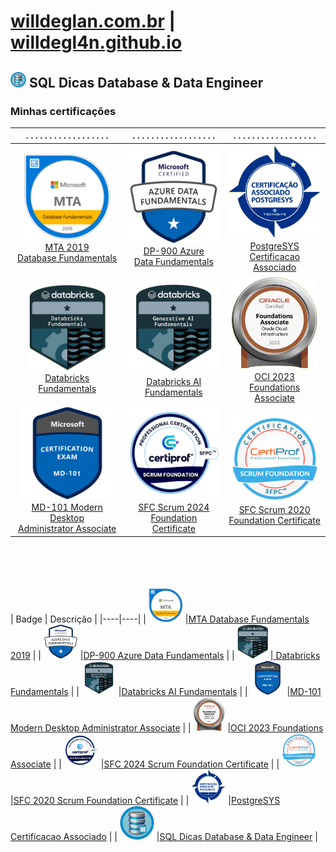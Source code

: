 # [willdeglan.com.br](www.willdeglan.com.br) | [willdegl4n.github.io](willdegl4n.github.io)
## <a href="https://www.willdeglan.com.br"><img src="badge/sqlDicas.png" height="25"/></a>  SQL Dicas Database & Data Engineer ###


### Minhas certificações 
| . . . . . . . . . . . . . . . . . . | . . . . . . . . . . . . . . . . . . | . . . . . . . . . . . . . . . . . . |
|:------:|:------:|:------:|
| <img src="badge/MTADatabaseFundamentals2019.png" height="138"/> <br> [MTA 2019 <br> Database Fundamentals](https://www.credly.com/badges/5ef823a0-aacb-457f-aaef-3c1ae4792b2a/linked_in) <br>| <img src="badge/dp900.png" height="150"/> <br> [DP-900 Azure <br>Data Fundamentals](https://www.credly.com/badges/aa498172-2a97-4d77-99f3-b0fea830d8e2) <br>| <img src="badge/PostgresysAssociate.png" height="150"/> <br> [PostgreSYS <br> Certificacao Associado ](https://api.dbadge.com.br/public/collections/8fc1135d4b9f1e31334622dc213da62f) <br>|
|<img src="badge/DatabricksFundamentals.png" height="138"/> <br> [Databricks <br> Fundamentals](https://credentials.databricks.com/9f0f80bb-274a-4368-8239-7c44c04fec7d#gs.i460r0#acc.w46Z5I8m)<br> |<img src="badge/DatabricksFundamentals_AI.png" height="150"/> <br> [Databricks AI <br> Fundamentals](https://credentials.databricks.com/dd53e537-6f7a-4613-8c84-eb4144a22e4c#acc.Bc0FO7w4) <br>|<img src="badge/OCIF2023CA.png" height="150"/> <br> [OCI 2023 <br>Foundations Associate   ](https://catalog-education.oracle.com/ords/certview/sharebadge?id=EC66F5BF49EEF4A9DFD8EFAAD07E3EDD068AE378B3B9429D1E4EB3DF384B0234) <br> |
| <img src="badge/MD101.png" height="150"/> <br> [MD-101 Modern Desktop <br> Administrator Associate](https://www.credly.com/badges/aa498172-2a97-4d77-99f3-b0fea830d8e2) <br>| <img src="badge/ScrumFoundation2024.png" height="150"/><br> [SFC Scrum 2024<br>Foundation Certificate]() <br>| <img src="badge/ScrumFoundation.png" height="140"/> <br> [SFC Scrum 2020 <br>Foundation Certificate](https://www.credly.com/badges/8bd315c2-0eb3-427f-9c49-ff19f4ad6aff) <br>|


<br><br><br><br>
| Badge | Descrição |
|----|----|
| <img src="badge/MTADatabaseFundamentals2019.png" height="55"/> |[MTA Database Fundamentals 2019](https://www.credly.com/badges/5ef823a0-aacb-457f-aaef-3c1ae4792b2a/linked_in) | 
| <img src="badge/dp900.png"                       height="55"/> |[DP-900 Azure Data Fundamentals](https://www.credly.com/badges/aa498172-2a97-4d77-99f3-b0fea830d8e2) | 
| <img src="badge/DatabricksFundamentals.png"      height="55"/> |[ Databricks Fundamentals](https://credentials.databricks.com/9f0f80bb-274a-4368-8239-7c44c04fec7d#gs.i460r0#acc.w46Z5I8m) | 
| <img src="badge/DatabricksFundamentals_AI.png"   height="55"/> |[Databricks AI Fundamentals](https://credentials.databricks.com/dd53e537-6f7a-4613-8c84-eb4144a22e4c#acc.Bc0FO7w4) | 
| <img src="badge/MD101.png"                       height="55"/> |[MD-101 Modern Desktop Administrator Associate](https://www.credly.com/badges/aa498172-2a97-4d77-99f3-b0fea830d8e2) | 
| <img src="badge/OCIF2023CA.png"                  height="55"/> |[OCI 2023 Foundations Associate](https://catalog-education.oracle.com/ords/certview/sharebadge?id=EC66F5BF49EEF4A9DFD8EFAAD07E3EDD068AE378B3B9429D1E4EB3DF384B0234) | 
| <img src="badge/ScrumFoundation2024.png"         height="55"/> |[SFC 2024 Scrum Foundation Certificate]() | 
| <img src="badge/ScrumFoundation.png"             height="55"/> |[SFC 2020 Scrum Foundation Certificate](https://www.credly.com/badges/8bd315c2-0eb3-427f-9c49-ff19f4ad6aff) | 
| <img src="badge/PostgresysAssociate.png"         height="55"/> |[PostgreSYS Certificacao Associado](https://api.dbadge.com.br/public/collections/8fc1135d4b9f1e31334622dc213da62f) | 
| <img src="badge/sqlDicas.png"                    height="55"/> |[SQL Dicas Database & Data Engineer](https://www.willdeglan.com.br) | 


